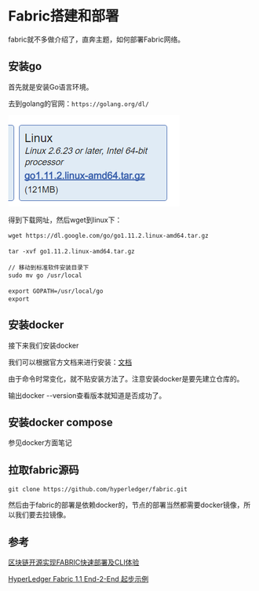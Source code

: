 # Fabric搭建和部署
fabric就不多做介绍了，直奔主题，如何部署Fabric网络。

## 安装go
首先就是安装Go语言环境。

去到golang的官网：`https://golang.org/dl/`

![](image/fabric0.png)

得到下载网址，然后wget到linux下：

```
wget https://dl.google.com/go/go1.11.2.linux-amd64.tar.gz

tar -xvf go1.11.2.linux-amd64.tar.gz

// 移动到标准软件安装目录下
sudo mv go /usr/local

export GOPATH=/usr/local/go
export
```

## 安装docker
接下来我们安装docker

我们可以根据官方文档来进行安装：[文档](https://docs.docker.com/install/linux/docker-ce/ubuntu/#prerequisites)

由于命令时常变化，就不贴安装方法了。注意安装docker是要先建立仓库的。

输出docker --version查看版本就知道是否成功了。

## 安装docker compose
参见docker方面笔记

## 拉取fabric源码

```
git clone https://github.com/hyperledger/fabric.git
```

然后由于fabric的部署是依赖docker的，节点的部署当然都需要docker镜像，所以我们要去拉镜像。

## 参考

[区块链开源实现FABRIC快速部署及CLI体验](https://www.taohui.pub/2018/05/22/%E5%8C%BA%E5%9D%97%E9%93%BE%E5%BC%80%E6%BA%90%E5%AE%9E%E7%8E%B0fabric%E5%BF%AB%E9%80%9F%E9%83%A8%E7%BD%B2%E5%8F%8Acli%E4%BD%93%E9%AA%8C/)

[HyperLedger Fabric 1.1 End-2-End 起步示例](https://www.jianshu.com/p/a2692a495a2c)
